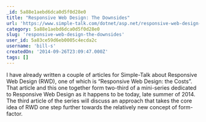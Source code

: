 ```yaml
---
_id: 5a88e1aebd6dca0d5f0d28e0
title: "Responsive Web Design: The Downsides"
url: 'https://www.simple-talk.com/dotnet/asp.net/responsive-web-design-the-downsides/'
category: 5a88e1aebd6dca0d5f0d28e0
slug: 'responsive-web-design-the-downsides'
user_id: 5a83ce59d6eb0005c4ecda2c
username: 'bill-s'
createdOn: '2014-09-26T23:09:47.000Z'
tags: []
---
```


I have already written a couple of articles for Simple-Talk about Responsive Web Design (RWD), one of which is “Responsive Web Design: the Costs”. That article and this one together form two-third of a mini-series dedicated to Responsive Web Design as it happens to be today, late summer of 2014. The third article of the series will discuss an approach that takes the core idea of RWD one step further towards the relatively new concept of form-factor.
